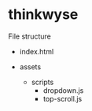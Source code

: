 # thinkwyse

File structure
- index.html 

- assets
    - scripts
        - dropdown.js
        - top-scroll.js